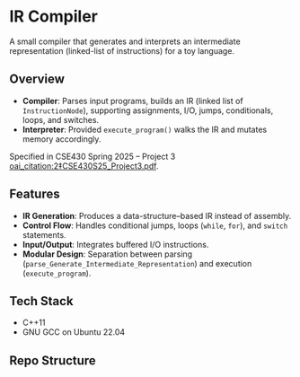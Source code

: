 # IR Compiler

A small compiler that generates and interprets an intermediate representation (linked-list of instructions) for a toy language.

## Overview

- **Compiler**: Parses input programs, builds an IR (linked list of `InstructionNode`), supporting assignments, I/O, jumps, conditionals, loops, and switches.
- **Interpreter**: Provided `execute_program()` walks the IR and mutates memory accordingly.

Specified in CSE430 Spring 2025 – Project 3  [oai_citation:2‡CSE430S25_Project3.pdf](file-service://file-KaE3DHM9E4bwGEoQfZ3663).

## Features

- **IR Generation**: Produces a data-structure–based IR instead of assembly.
- **Control Flow**: Handles conditional jumps, loops (`while`, `for`), and `switch` statements.
- **Input/Output**: Integrates buffered I/O instructions.
- **Modular Design**: Separation between parsing (`parse_Generate_Intermediate_Representation`) and execution (`execute_program`).

## Tech Stack

- C++11  
- GNU GCC on Ubuntu 22.04  

## Repo Structure
